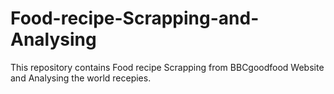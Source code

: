 # Food-recipe-Scrapping-and-Analysing
This repository contains Food recipe Scrapping from BBCgoodfood Website and Analysing the world recepies.
